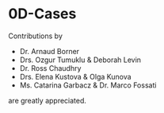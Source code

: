 # 0D-Cases
Contributions by 
* Dr. Arnaud Borner
* Drs. Ozgur Tumuklu & Deborah Levin
* Dr. Ross Chaudhry
* Drs. Elena Kustova & Olga Kunova
* Ms. Catarina Garbacz & Dr. Marco Fossati

are greatly appreciated.
